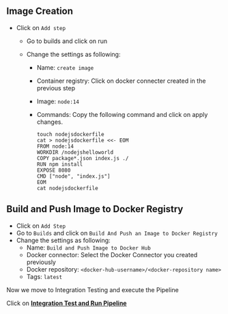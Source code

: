 ##  Image Creation  
 
 - Click on `Add step`
   - Go to builds and click on run 
   - Change the settings as following:
   
      - Name: `create image`
      - Container registry: Click on docker connecter created in the previous step 
      - Image: `node:14`
      - Commands: Copy the following command and click on apply changes.
 
         ```
         touch nodejsdockerfile
         cat > nodejsdockerfile <<- EOM
         FROM node:14
         WORKDIR /nodejshelloworld
         COPY package*.json index.js ./
         RUN npm install
         EXPOSE 8080
         CMD ["node", "index.js"]
         EOM
         cat nodejsdockerfile
         ```
         
      
 ## Build and Push Image to Docker Registry
 
 - Click on `Add Step`
 - Go to `Builds` and click on `Build And Push an Image to Docker Registry`
 -  Change the settings as following:
    - Name: `Build and Push Image to Docker Hub`
    - Docker connector: Select the Docker Connector you created previously 
    - Docker repository: `<docker-hub-username>/<docker-repository name>`
    - Tags: `latest`

Now we move to Integration Testing and execute the Pipeline

Click on **[Integration Test and Run Pipeline](integration.md)**
